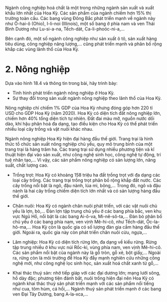 Ngành công nghiệp hoá chất là một trong những ngành sản xuất và xuất khẩu lớn nhất của Hoa Kỳ. Các sản phẩm của ngành chiếm hơn 15% thị trường toàn cầu. Các bang vùng Đông Bắc phát triển mạnh về ngành này như Ô-hai-ô (Ohio), I-li-noi (Illinois), một số bang ở phía nam và ven Thái Bình Dương như Lu-si-a-na, Tếch-dát, Ca-li-phoóc-ni-a,...

Bên cạnh đó, một số ngành công nghiệp như sản xuất ô tô, sản xuất hàng tiêu dùng, công nghiệp năng lượng,... cũng phát triển mạnh và phân bố rộng khắp các vùng lãnh thổ của Hoa Kỳ.

# 2. Nông nghiệp

Dựa vào hình 18.4 và thông tin trong bài, hãy trình bày:
- Tình hình phát triển ngành nông nghiệp ở Hoa Kỳ.
- Sự thay đổi trong sản xuất ngành nông nghiệp theo lãnh thổ của Hoa Kỳ.

Nông nghiệp chỉ chiếm 1% GDP của Hoa Kỳ nhưng đóng góp hơn 220 tỉ USD cho GDP Hoa Kỳ (năm 2020). Hoa Kỳ có diện tích đất nông nghiệp lớn, chiếm hơn 40% tổng diện tích tự nhiên. Đất đai màu mỡ, nguồn nước dồi dào, khí hậu phân hoá đa dạng, tạo điều kiện cho Hoa Kỳ có thể phát triển nhiều loại cây trồng và vật nuôi khác nhau.

Ngành nông nghiệp Hoa Kỳ hiện đại hàng đầu thế giới. Trang trại là hình thức tổ chức sản xuất nông nghiệp chủ yếu, quy mô trung bình của một trang trại là hàng trăm ha. Các trang trại sử dụng nhiều phương tiện và kĩ thuật hiện đại vào sản xuất, như công nghệ sinh học, công nghệ tự động, trí tuệ nhân tạo,... Vì vậy, các sản phẩm nông nghiệp có sản lượng lớn, năng suất, chất lượng cao.

- Trồng trọt: Hoa Kỳ có khoảng 158 triệu ha đất trồng trọt với đa dạng các loại cây trồng. Các trang trại trồng trọt phân bố rộng khắp đất nước. Các cây trồng nổi bật là ngô, đậu nành, lúa mì, bông,... Trong đó, ngô và đậu nành là hai cây trồng chiếm diện tích lớn nhất và có sản lượng hàng đầu thế giới.

- Chăn nuôi: Hoa Kỳ có ngành chăn nuôi phát triển, với các vật nuôi chủ yếu là lợn, bò,... Đàn lợn tập trung chủ yếu ở các bang phía bắc, ven khu vực Ngũ Hồ, nổi bật là các bang Ai-ô-va, Mi-nê-sô-ta,... Đàn bò phân bố chủ yếu ở các bang phía nam, ven vịnh Mê-hi-cô, như Tếch-dát, Ốc-la-hô-ma,... Hoa Kỳ còn là quốc gia có số lượng đàn gia cầm hàng đầu thế giới. Ngoài ra, quốc gia này còn phát triển chăn nuôi cừu, ngựa,...

- Lâm nghiệp: Hoa Kỳ có diện tích rừng lớn, đa dạng về kiểu rừng. Rừng tập trung nhiều ở khu vực núi Rốc-ki, vùng phía nam, ven vịnh Mê-hi-cô. Các sản phẩm nổi bật của ngành này là gỗ tròn, gỗ xẻ, bột giấy,... Ngoài ra, rừng còn là môi trường để Hoa Kỳ đẩy mạnh nghiên cứu những công nghệ mới, như công nghệ lọc sinh học, sản xuất hoá chất xanh từ gỗ,...

- Khai thác thuỷ sản: nhờ tiếp giáp với các đại dương lớn; mạng lưới sông, hồ dày đặc; phương tiện đánh bắt, nuôi trồng hiện đại nên Hoa Kỳ có ngành khai thác thuỷ sản phát triển mạnh với các sản phẩm nổi tiếng như cua, tôm hùm, cá hồi,... Ngành thuỷ sản phát triển mạnh ở các bang ven Đại Tây Dương, bang A-la-xca,...